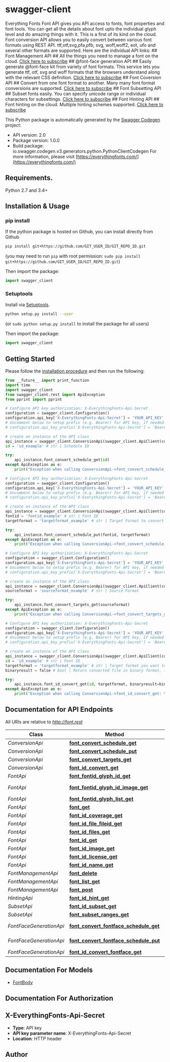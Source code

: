 # swagger-client
Everything Fonts Font API gives you API access to fonts, font properties and font tools. You can get all the details about font upto the individual glyph level and do amazing things with it. This is a first of its kind on the cloud. Font conversion API allows you to easily convert between various font formats using REST API. ttf,otf,svg,pfa,pfb, svg, woff,woff2, eot, ufo and several other formats are supported. Here are the individual API links:    ## Font Management API ##   All the things you need to manage a font on the cloud. [Click here to subscribe](https://everythingfonts.com/api/font)   ## @font-face generation API ##   Easily generate @font-face kit from variety of font formats. This service lets you generate ttf, otf, svg and woff formats that the browsers understand along with the relevant CSS definition. [Click here to subscribe](https://everythingfonts.com/api/ffgen)    ## Font Coversion API ##   Convert from one font format to another. Many many font format conversions are supported. [Click here to subscribe](https://everythingfonts.com/api/convert)   ## Font Subsetting API ##   Subset fonts easily. You can specify unicode range or individual characters for subsettings. [Click here to subscribe](https://everythingfonts.com/api/subset)   ## Font Hinting API ##   Font hinting on the cloud. Multiple hinting schemes supported. [Click here to subscribe](https://everythingfonts.com/api/hinting) 

This Python package is automatically generated by the [Swagger Codegen](https://github.com/swagger-api/swagger-codegen) project:

- API version: 2.0
- Package version: 1.0.0
- Build package: io.swagger.codegen.v3.generators.python.PythonClientCodegen
For more information, please visit [https://everythingfonts.com/](https://everythingfonts.com/)

## Requirements.

Python 2.7 and 3.4+

## Installation & Usage
### pip install

If the python package is hosted on Github, you can install directly from Github

```sh
pip install git+https://github.com/GIT_USER_ID/GIT_REPO_ID.git
```
(you may need to run `pip` with root permission: `sudo pip install git+https://github.com/GIT_USER_ID/GIT_REPO_ID.git`)

Then import the package:
```python
import swagger_client 
```

### Setuptools

Install via [Setuptools](http://pypi.python.org/pypi/setuptools).

```sh
python setup.py install --user
```
(or `sudo python setup.py install` to install the package for all users)

Then import the package:
```python
import swagger_client
```

## Getting Started

Please follow the [installation procedure](#installation--usage) and then run the following:

```python
from __future__ import print_function
import time
import swagger_client
from swagger_client.rest import ApiException
from pprint import pprint

# Configure API key authorization: X-EverythingFonts-Api-Secret
configuration = swagger_client.Configuration()
configuration.api_key['X-EverythingFonts-Api-Secret'] = 'YOUR_API_KEY'
# Uncomment below to setup prefix (e.g. Bearer) for API key, if needed
# configuration.api_key_prefix['X-EverythingFonts-Api-Secret'] = 'Bearer'

# create an instance of the API class
api_instance = swagger_client.ConversionApi(swagger_client.ApiClient(configuration))
id = 'id_example' # str | Schedule ID

try:
    api_instance.font_convert_schedule_get(id)
except ApiException as e:
    print("Exception when calling ConversionApi->font_convert_schedule_get: %s\n" % e)

# Configure API key authorization: X-EverythingFonts-Api-Secret
configuration = swagger_client.Configuration()
configuration.api_key['X-EverythingFonts-Api-Secret'] = 'YOUR_API_KEY'
# Uncomment below to setup prefix (e.g. Bearer) for API key, if needed
# configuration.api_key_prefix['X-EverythingFonts-Api-Secret'] = 'Bearer'

# create an instance of the API class
api_instance = swagger_client.ConversionApi(swagger_client.ApiClient(configuration))
fontid = 'fontid_example' # str | Font ID
targetformat = 'targetformat_example' # str | Target Format to convert to 

try:
    api_instance.font_convert_schedule_put(fontid, targetformat)
except ApiException as e:
    print("Exception when calling ConversionApi->font_convert_schedule_put: %s\n" % e)

# Configure API key authorization: X-EverythingFonts-Api-Secret
configuration = swagger_client.Configuration()
configuration.api_key['X-EverythingFonts-Api-Secret'] = 'YOUR_API_KEY'
# Uncomment below to setup prefix (e.g. Bearer) for API key, if needed
# configuration.api_key_prefix['X-EverythingFonts-Api-Secret'] = 'Bearer'

# create an instance of the API class
api_instance = swagger_client.ConversionApi(swagger_client.ApiClient(configuration))
sourceformat = 'sourceformat_example' # str | Source Format

try:
    api_instance.font_convert_targets_get(sourceformat)
except ApiException as e:
    print("Exception when calling ConversionApi->font_convert_targets_get: %s\n" % e)

# Configure API key authorization: X-EverythingFonts-Api-Secret
configuration = swagger_client.Configuration()
configuration.api_key['X-EverythingFonts-Api-Secret'] = 'YOUR_API_KEY'
# Uncomment below to setup prefix (e.g. Bearer) for API key, if needed
# configuration.api_key_prefix['X-EverythingFonts-Api-Secret'] = 'Bearer'

# create an instance of the API class
api_instance = swagger_client.ConversionApi(swagger_client.ApiClient(configuration))
id = 'id_example' # str | Font ID
targetformat = 'targetformat_example' # str | Target format you want to convert to
binaryresult = false # bool | Return converted file in binary format, the default is base64 json response. (optional) (default to false)

try:
    api_instance.font_id_convert_get(id, targetformat, binaryresult=binaryresult)
except ApiException as e:
    print("Exception when calling ConversionApi->font_id_convert_get: %s\n" % e)
```

## Documentation for API Endpoints

All URIs are relative to *http://font.rest*

Class | Method | HTTP request | Description
------------ | ------------- | ------------- | -------------
*ConversionApi* | [**font_convert_schedule_get**](docs/ConversionApi.md#font_convert_schedule_get) | **GET** /font/convert/schedule | 
*ConversionApi* | [**font_convert_schedule_put**](docs/ConversionApi.md#font_convert_schedule_put) | **PUT** /font/convert/schedule | 
*ConversionApi* | [**font_convert_targets_get**](docs/ConversionApi.md#font_convert_targets_get) | **GET** /font/convert/targets | 
*ConversionApi* | [**font_id_convert_get**](docs/ConversionApi.md#font_id_convert_get) | **GET** /font/{id}/convert | 
*FontApi* | [**font_fontid_glyph_id_get**](docs/FontApi.md#font_fontid_glyph_id_get) | **GET** /font/{fontid}/glyph/{id} | 
*FontApi* | [**font_fontid_glyph_id_image_get**](docs/FontApi.md#font_fontid_glyph_id_image_get) | **GET** /font/{fontid}/glyph/{id}/image | 
*FontApi* | [**font_fontid_glyph_list_get**](docs/FontApi.md#font_fontid_glyph_list_get) | **GET** /font/{fontid}/glyph/list | 
*FontApi* | [**font_get**](docs/FontApi.md#font_get) | **GET** /font | 
*FontApi* | [**font_id_coverage_get**](docs/FontApi.md#font_id_coverage_get) | **GET** /font/{id}/coverage | 
*FontApi* | [**font_id_file_fileid_get**](docs/FontApi.md#font_id_file_fileid_get) | **GET** /font/{id}/file/{fileid} | 
*FontApi* | [**font_id_files_get**](docs/FontApi.md#font_id_files_get) | **GET** /font/{id}/files | 
*FontApi* | [**font_id_get**](docs/FontApi.md#font_id_get) | **GET** /font/{id} | 
*FontApi* | [**font_id_image_get**](docs/FontApi.md#font_id_image_get) | **GET** /font/{id}/image | 
*FontApi* | [**font_id_license_get**](docs/FontApi.md#font_id_license_get) | **GET** /font/{id}/license | 
*FontApi* | [**font_id_name_get**](docs/FontApi.md#font_id_name_get) | **GET** /font/{id}/name | 
*FontManagementApi* | [**font_delete**](docs/FontManagementApi.md#font_delete) | **DELETE** /font | 
*FontManagementApi* | [**font_list_get**](docs/FontManagementApi.md#font_list_get) | **GET** /font/list | 
*FontManagementApi* | [**font_post**](docs/FontManagementApi.md#font_post) | **POST** /font | 
*HintingApi* | [**font_id_hint_get**](docs/HintingApi.md#font_id_hint_get) | **GET** /font/{id}/hint | 
*SubsetApi* | [**font_id_subset_get**](docs/SubsetApi.md#font_id_subset_get) | **GET** /font/{id}/subset | 
*SubsetApi* | [**font_subset_ranges_get**](docs/SubsetApi.md#font_subset_ranges_get) | **GET** /font/subset/ranges | 
*FontFaceGenerationApi* | [**font_convert_fontface_schedule_get**](docs/FontFaceGenerationApi.md#font_convert_fontface_schedule_get) | **GET** /font/convert/fontface/schedule | 
*FontFaceGenerationApi* | [**font_convert_fontface_schedule_put**](docs/FontFaceGenerationApi.md#font_convert_fontface_schedule_put) | **PUT** /font/convert/fontface/schedule | 
*FontFaceGenerationApi* | [**font_id_convert_fontface_get**](docs/FontFaceGenerationApi.md#font_id_convert_fontface_get) | **GET** /font/{id}/convert/fontface | 

## Documentation For Models

 - [FontBody](docs/FontBody.md)

## Documentation For Authorization


## X-EverythingFonts-Api-Secret

- **Type**: API key
- **API key parameter name**: X-EverythingFonts-Api-Secret
- **Location**: HTTP header


## Author


